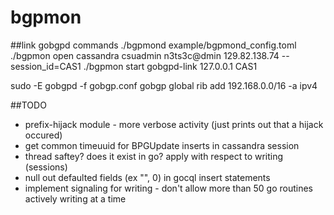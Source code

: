 # bgpmon

##link gobgpd commands
./bgpmond example/bgpmond_config.toml
./bgpmon open cassandra csuadmin n3ts3c@dmin 129.82.138.74 --session_id=CAS1
./bgpmon start gobgpd-link 127.0.0.1 CAS1

sudo -E gobgpd -f gobgp.conf
gobgp global rib add 192.168.0.0/16 -a ipv4

##TODO
- prefix-hijack module - more verbose activity (just prints out that a hijack occured)
- get common timeuuid for BPGUpdate inserts in cassandra session
- thread saftey? does it exist in go? apply with respect to writing (sessions)
- null out defaulted fields (ex "", 0) in gocql insert statements
- implement signaling for writing - don't allow more than 50 go routines actively writing at a time
